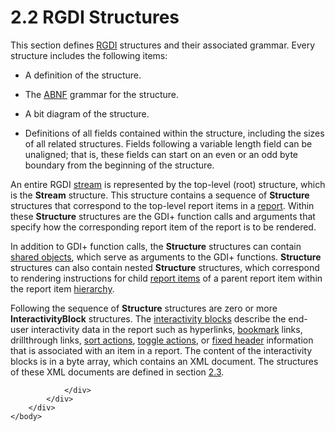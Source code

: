 <html dir="LTR" xmlns:mshelp="http://msdn.microsoft.com/mshelp" xmlns:ddue="http://ddue.schemas.microsoft.com/authoring/2003/5" xmlns:xlink="http://www.w3.org/1999/xlink" xmlns:tool="http://www.microsoft.com/tooltip">
    <head>
        <meta http-equiv="Content-Type" content="text/html; CHARSET=utf-8"></meta>
        <meta name="save" content="history"></meta>
        <title>2.2 RGDI Structures</title>
        <xml>
            <mshelp:toctitle title="2.2 RGDI Structures"></mshelp:toctitle>
            <mshelp:rltitle title="[MS-RGDI]: RGDI Structures"></mshelp:rltitle>
            <mshelp:keyword index="A" term="73391ef2-f7d7-4583-8ea1-86ace8e120d6"></mshelp:keyword>
            <mshelp:attr name="DCSext.ContentType" value="open specification"></mshelp:attr>
            <mshelp:attr name="AssetID" value="73391ef2-f7d7-4583-8ea1-86ace8e120d6"></mshelp:attr>
            <mshelp:attr name="TopicType" value="kbRef"></mshelp:attr>
            <mshelp:attr name="DCSext.Title" value="[MS-RGDI]: RGDI Structures" />
        </xml>
    </head>
    <body>
        <div id="header">
            <h1 class="heading">2.2 RGDI Structures</h1>
        </div>
        <div id="mainSection">
            <div id="mainBody">
                <div id="allHistory" class="saveHistory"></div>
                <div id="sectionSection0" class="section" name="collapseableSection">
                    

<p>This section defines <a href="557e6223-9107-4be3-9f7c-b83beb5d16fc.html#gt_3b4b2dcd-d68b-47da-9487-52e52fc60057">RGDI</a> structures and their
associated grammar. Every structure includes the following items:</p>

<ul><li><p><span><span> 
</span></span>A definition of the structure.</p>

</li><li><p><span><span> 
</span></span>The <a href="557e6223-9107-4be3-9f7c-b83beb5d16fc.html#gt_24ddbbb4-b79e-4419-96ec-0fdd229c9ebf">ABNF</a>
grammar for the structure.</p>

</li><li><p><span><span> 
</span></span>A bit diagram of the structure.</p>

</li><li><p><span><span> 
</span></span>Definitions of all fields contained within the structure,
including the sizes of all related structures. Fields following a variable
length field can be unaligned; that is, these fields can start on an even or an
odd byte boundary from the beginning of the structure.</p>

</li></ul><p>An entire RGDI <a href="557e6223-9107-4be3-9f7c-b83beb5d16fc.html#gt_f3529cd8-50da-4f36-aa0b-66af455edbb6">stream</a> is represented by
the top-level (root) structure, which is the <b>Stream</b> structure. This
structure contains a sequence of <b>Structure</b> structures that correspond to
the top-level report items in a <a href="557e6223-9107-4be3-9f7c-b83beb5d16fc.html#gt_556439b8-0249-44d1-894c-6c7dbd8f0a00">report</a>. Within these <b>Structure</b>
structures are the GDI+ function calls and arguments that specify how the
corresponding report item of the report is to be rendered.</p>

<p>In addition to GDI+ function calls, the <b>Structure</b>
structures can contain <a href="557e6223-9107-4be3-9f7c-b83beb5d16fc.html#gt_dd28a39f-3fcb-41fc-810a-f64a77573327">shared
objects</a>, which serve as arguments to the GDI+ functions. <b>Structure</b>
structures can also contain nested <b>Structure</b> structures, which
correspond to rendering instructions for child <a href="557e6223-9107-4be3-9f7c-b83beb5d16fc.html#gt_c6f8e999-fca9-4e79-96e7-fb4c2c43d601">report items</a> of a parent
report item within the report item <a href="557e6223-9107-4be3-9f7c-b83beb5d16fc.html#gt_a07fc05d-cdb0-442c-984a-dd3589b9f682">hierarchy</a>.</p>

<p>Following the sequence of <b>Structure</b> structures are
zero or more <b>InteractivityBlock</b> structures. The <a href="557e6223-9107-4be3-9f7c-b83beb5d16fc.html#gt_ed51fea1-b05e-410a-b3a7-224ec5cdf845">interactivity blocks</a>
describe the end-user interactivity data in the report such as hyperlinks, <a href="557e6223-9107-4be3-9f7c-b83beb5d16fc.html#gt_42f9c2f4-8a4b-4d64-a0e1-fc071debdf4c">bookmark</a> links,
drillthrough links, <a href="557e6223-9107-4be3-9f7c-b83beb5d16fc.html#gt_a400d961-e921-4db6-b837-b56cd46b351b">sort
actions</a>, <a href="557e6223-9107-4be3-9f7c-b83beb5d16fc.html#gt_03b3e6e0-2f9b-45fa-bc4a-cef25c2aed55">toggle actions</a>,
or <a href="557e6223-9107-4be3-9f7c-b83beb5d16fc.html#gt_fa3c2e3f-8831-427d-b84d-d61744433876">fixed header</a>
information that is associated with an item in a report. The content of the
interactivity blocks is in a byte array, which contains an XML document. The
structures of these XML documents are defined in section <a href="38f8a1d8-1435-46a2-a50f-b9049b2bfc50.html">2.3</a>.</p>


                </div>
            </div>
        </div>
    </body>
</html>